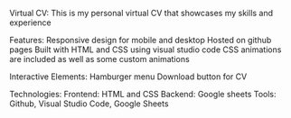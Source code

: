 Virtual CV:
    This is my personal virtual CV that showcases my skills and experience

Features:
    Responsive design for mobile and desktop
    Hosted on github pages
    Built with HTML and CSS using visual studio code
    CSS animations are included as well as some custom animations

Interactive Elements:
    Hamburger menu
    Download button for CV

Technologies:
    Frontend: HTML and CSS
    Backend: Google sheets
    Tools: Github, Visual Studio Code, Google Sheets
